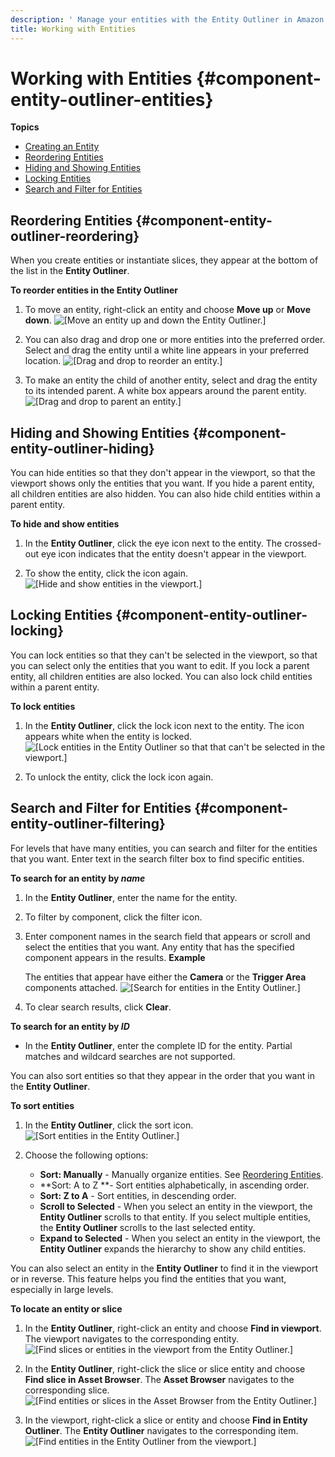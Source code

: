 ```yaml
---
description: ' Manage your entities with the Entity Outliner in Amazon Lumberyard. '
title: Working with Entities
---
```

# Working with Entities {#component-entity-outliner-entities}

**Topics**
+ [Creating an Entity](/docs/userguide/creating-entity.md)
+ [Reordering Entities](#component-entity-outliner-reordering)
+ [Hiding and Showing Entities](#component-entity-outliner-hiding)
+ [Locking Entities](#component-entity-outliner-locking)
+ [Search and Filter for Entities](#component-entity-outliner-filtering)

## Reordering Entities {#component-entity-outliner-reordering}

When you create entities or instantiate slices, they appear at the bottom of the list in the **Entity Outliner**\.

**To reorder entities in the Entity Outliner**

1. To move an entity, right\-click an entity and choose **Move up** or **Move down**\.
![\[Move an entity up and down the Entity Outliner.\]](/images/userguide/component/entity_system/component-entity-outliner-reorder.png)

1. You can also drag and drop one or more entities into the preferred order\. Select and drag the entity until a white line appears in your preferred location\.
![\[Drag and drop to reorder an entity.\]](/images/userguide/component/entity_system/component-entity-outliner-reorder-drag-drop.png)

1. To make an entity the child of another entity, select and drag the entity to its intended parent\. A white box appears around the parent entity\.
![\[Drag and drop to parent an entity.\]](/images/userguide/component/entity_system/component-entity-outliner-parenting-drag-drop.png)

## Hiding and Showing Entities {#component-entity-outliner-hiding}

You can hide entities so that they don't appear in the viewport, so that the viewport shows only the entities that you want\. If you hide a parent entity, all children entities are also hidden\. You can also hide child entities within a parent entity\.

**To hide and show entities**

1. In the **Entity Outliner**, click the eye icon next to the entity\. The crossed\-out eye icon indicates that the entity doesn't appear in the viewport\.

1. To show the entity, click the icon again\.
![\[Hide and show entities in the viewport.\]](/images/userguide/component/entity_system/component-entity-outliner-hiding.png)

## Locking Entities {#component-entity-outliner-locking}

You can lock entities so that they can't be selected in the viewport, so that you can select only the entities that you want to edit\. If you lock a parent entity, all children entities are also locked\. You can also lock child entities within a parent entity\.

**To lock entities**

1. In the **Entity Outliner**, click the lock icon next to the entity\. The icon appears white when the entity is locked\.
![\[Lock entities in the Entity Outliner so that that can't be selected in the viewport.\]](/images/userguide/component/entity_system/component-entity-outliner-locking.png)

1. To unlock the entity, click the lock icon again\.

## Search and Filter for Entities {#component-entity-outliner-filtering}

For levels that have many entities, you can search and filter for the entities that you want\. Enter text in the search filter box to find specific entities\.

**To search for an entity by *name***

1. In the **Entity Outliner**, enter the name for the entity\.

1. To filter by component, click the filter icon\.

1. Enter component names in the search field that appears or scroll and select the entities that you want\. Any entity that has the specified component appears in the results\.
**Example**

   The entities that appear have either the **Camera** or the **Trigger Area** components attached\.
![\[Search for entities in the Entity Outliner.\]](/images/shared/shared-entity-outliner-search-filter.png)

1. To clear search results, click **Clear**\.

**To search for an entity by *ID***
+ In the **Entity Outliner**, enter the complete ID for the entity\. Partial matches and wildcard searches are not supported\.

You can also sort entities so that they appear in the order that you want in the **Entity Outliner**\.

**To sort entities**

1. In the **Entity Outliner**, click the sort icon\.
![\[Sort entities in the Entity Outliner.\]](/images/shared/shared-entity-outliner-sort-filter.png)

1. Choose the following options:
   + **Sort: Manually** - Manually organize entities\. See [Reordering Entities](#component-entity-outliner-reordering)\.
   + **Sort: A to Z **- Sort entities alphabetically, in ascending order\.
   + **Sort: Z to A** - Sort entities, in descending order\.
   + **Scroll to Selected** - When you select an entity in the viewport, the **Entity Outliner** scrolls to that entity\. If you select multiple entities, the **Entity Outliner** scrolls to the last selected entity\.
   + **Expand to Selected** - When you select an entity in the viewport, the **Entity Outliner** expands the hierarchy to show any child entities\.

You can also select an entity in the **Entity Outliner** to find it in the viewport or in reverse\. This feature helps you find the entities that you want, especially in large levels\.

**To locate an entity or slice**

1. In the **Entity Outliner**, right\-click an entity and choose **Find in viewport**\. The viewport navigates to the corresponding entity\.
![\[Find slices or entities in the viewport from the Entity Outliner.\]](/images/shared/shared-search-find-in-outliner.png)

1. In the **Entity Outliner**, right\-click the slice or slice entity and choose **Find slice in Asset Browser**\. The **Asset Browser** navigates to the corresponding slice\.
![\[Find entities or slices in the Asset Browser from the Entity Outliner.\]](/images/shared/shared-component-entity-outliner-search-find-in-asset-browser.png)

1. In the viewport, right\-click a slice or entity and choose **Find in Entity Outliner**\. The **Entity Outliner** navigates to the corresponding item\.
![\[Find entities in the Entity Outliner from the viewport.\]](/images/shared/shared-viewport-search-find-in-outliner.png)